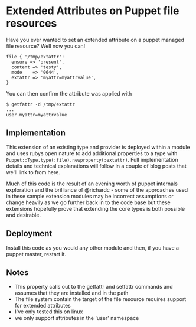 # Extended Attributes on Puppet file resources #

Have you ever wanted to set an extended attribute on a puppet managed
file resource? Well now you can!

    file { '/tmp/extattr':
      ensure => 'present',
      content => 'testy',
      mode    => '0644',
      extattr => 'myattr=myattrvalue',
    }

You can then confirm the attribute was applied with 

    $ getfattr -d /tmp/extattr
    ...
    user.myattr=myattrvalue

## Implementation

This extension of an existing type and provider is deployed
within a module and uses rubys open nature to add additional properties
to a type with `Puppet::Type.type(:file).newproperty(:extattr)`. Full
implementation details and technical explanations will follow in a
couple of blog posts that we'll link to from here.

Much of this code is the result of an evening worth of puppet internals
exploration and the brilliance of @richardc - some of the approaches
used in these sample extension modules may be incorrect assumptions or
change heavily as we go further back in to the code base but these
extensions hopefully prove that extending the core types is both
possible and desirable.

## Deployment

Install this code as you would any other module and then, if you have a puppet master, restart it.

## Notes

 * This property calls out to the getfattr and setfattr commands
   and assumes that they are installed and in the path
 * The file system contain the target of the file resource requires support for extended attributes
 * I've only tested this on linux
 * we only support attributes in the 'user' namespace
